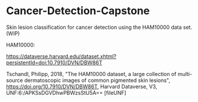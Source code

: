 # Cancer-Detection-Capstone

Skin lesion classification for cancer detection using the HAM10000 data set. (WIP)

HAM10000:

https://dataverse.harvard.edu/dataset.xhtml?persistentId=doi:10.7910/DVN/DBW86T

Tschandl, Philipp, 2018, "The HAM10000 dataset, a large collection of multi-source dermatoscopic images of common pigmented skin lesions", https://doi.org/10.7910/DVN/DBW86T, Harvard Dataverse, V3, UNF:6:/APKSsDGVDhwPBWzsStU5A== [fileUNF]
